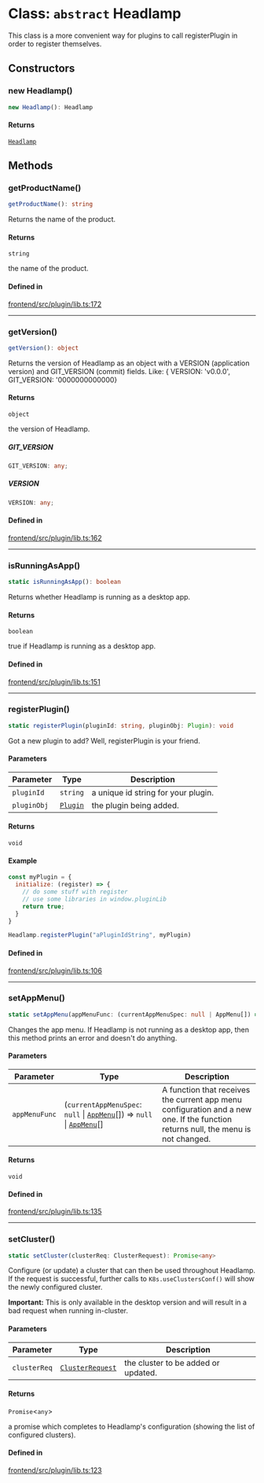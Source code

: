 # Class: `abstract` Headlamp

This class is a more convenient way for plugins to call registerPlugin in
order to register themselves.

## Constructors

### new Headlamp()

```ts
new Headlamp(): Headlamp
```

#### Returns

[`Headlamp`](Headlamp.md)

## Methods

### getProductName()

```ts
getProductName(): string
```

Returns the name of the product.

#### Returns

`string`

the name of the product.

#### Defined in

[frontend/src/plugin/lib.ts:172](https://github.com/headlamp-k8s/headlamp/blob/2481a1c9f2b4a69a9320466e7a455215b14b97b0/frontend/src/plugin/lib.ts#L172)

***

### getVersion()

```ts
getVersion(): object
```

Returns the version of Headlamp as an object with a VERSION (application version) and
GIT_VERSION (commit) fields. Like:
{ VERSION: 'v0.0.0', GIT_VERSION: '0000000000000}

#### Returns

`object`

the version of Headlamp.

##### GIT\_VERSION

```ts
GIT_VERSION: any;
```

##### VERSION

```ts
VERSION: any;
```

#### Defined in

[frontend/src/plugin/lib.ts:162](https://github.com/headlamp-k8s/headlamp/blob/2481a1c9f2b4a69a9320466e7a455215b14b97b0/frontend/src/plugin/lib.ts#L162)

***

### isRunningAsApp()

```ts
static isRunningAsApp(): boolean
```

Returns whether Headlamp is running as a desktop app.

#### Returns

`boolean`

true if Headlamp is running as a desktop app.

#### Defined in

[frontend/src/plugin/lib.ts:151](https://github.com/headlamp-k8s/headlamp/blob/2481a1c9f2b4a69a9320466e7a455215b14b97b0/frontend/src/plugin/lib.ts#L151)

***

### registerPlugin()

```ts
static registerPlugin(pluginId: string, pluginObj: Plugin): void
```

Got a new plugin to add? Well, registerPlugin is your friend.

#### Parameters

| Parameter | Type | Description |
| ------ | ------ | ------ |
| `pluginId` | `string` | a unique id string for your plugin. |
| `pluginObj` | [`Plugin`](Plugin.md) | the plugin being added. |

#### Returns

`void`

#### Example

```javascript
const myPlugin = {
  initialize: (register) => {
    // do some stuff with register
    // use some libraries in window.pluginLib
    return true;
  }
}

Headlamp.registerPlugin("aPluginIdString", myPlugin)
```

#### Defined in

[frontend/src/plugin/lib.ts:106](https://github.com/headlamp-k8s/headlamp/blob/2481a1c9f2b4a69a9320466e7a455215b14b97b0/frontend/src/plugin/lib.ts#L106)

***

### setAppMenu()

```ts
static setAppMenu(appMenuFunc: (currentAppMenuSpec: null | AppMenu[]) => null | AppMenu[]): void
```

Changes the app menu.
If Headlamp is not running as a desktop app, then this method prints an error and doesn't do anything.

#### Parameters

| Parameter | Type | Description |
| ------ | ------ | ------ |
| `appMenuFunc` | (`currentAppMenuSpec`: `null` \| [`AppMenu`](../interfaces/AppMenu.md)[]) => `null` \| [`AppMenu`](../interfaces/AppMenu.md)[] | A function that receives the current app menu configuration and a new one. If the function returns null, the menu is not changed. |

#### Returns

`void`

#### Defined in

[frontend/src/plugin/lib.ts:135](https://github.com/headlamp-k8s/headlamp/blob/2481a1c9f2b4a69a9320466e7a455215b14b97b0/frontend/src/plugin/lib.ts#L135)

***

### setCluster()

```ts
static setCluster(clusterReq: ClusterRequest): Promise<any>
```

Configure (or update) a cluster that can then be used throughout Headlamp.
If the request is successful, further calls to `K8s.useClustersConf()`
will show the newly configured cluster.

**Important:** This is only available in the desktop version and will result in a
bad request when running in-cluster.

#### Parameters

| Parameter | Type | Description |
| ------ | ------ | ------ |
| `clusterReq` | [`ClusterRequest`](../../../lib/k8s/api/v1/clusterRequests/interfaces/ClusterRequest.md) | the cluster to be added or updated. |

#### Returns

`Promise`\<`any`\>

a promise which completes to Headlamp's configuration (showing the list of configured clusters).

#### Defined in

[frontend/src/plugin/lib.ts:123](https://github.com/headlamp-k8s/headlamp/blob/2481a1c9f2b4a69a9320466e7a455215b14b97b0/frontend/src/plugin/lib.ts#L123)
